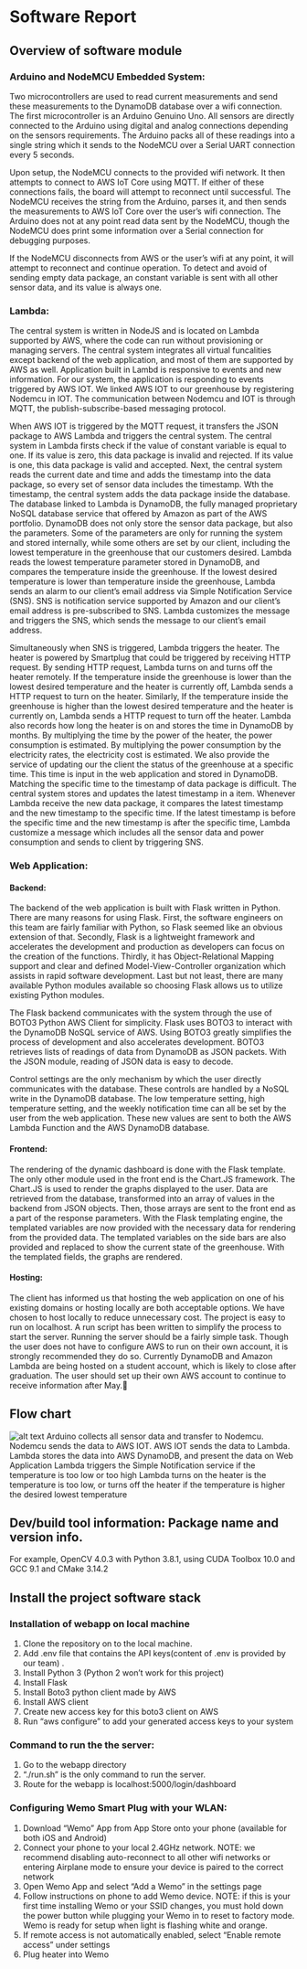 # Software Report

## Overview of software module
### Arduino and NodeMCU Embedded System:
Two microcontrollers are used to read current measurements and send these measurements to the DynamoDB database over a wifi connection. The first microcontroller is an Arduino Genuino Uno. All sensors are directly connected to the Arduino using digital and analog connections depending on the sensors requirements. The Arduino packs all of these readings into a single string which it sends to the NodeMCU over a Serial UART connection every 5 seconds. 

Upon setup, the NodeMCU connects to the provided wifi network. It then attempts to connect to AWS IoT Core using MQTT. If either of these connections fails, the board will attempt to reconnect until successful. The NodeMCU receives the string from the Arduino, parses it, and then sends the measurements to AWS IoT Core over the user’s wifi connection. The Arduino does not at any point read data sent by the NodeMCU, though the NodeMCU does print some information over a Serial connection for debugging purposes. 

If the NodeMCU disconnects from AWS or the user’s wifi at any point, it will attempt to reconnect and continue operation. To detect and avoid of sending empty data package, an constant variable is sent with all other sensor data, and its value is always one. 

### Lambda:
The central system is written in NodeJS and is located on Lambda supported by AWS, where the code can run without provisioning or managing servers. The central system integrates all virtual funcalities except backend of the web application, and most of them are supported by AWS as well. Application built in Lambd is responsive to events and new information. For our system, the application is responding to events triggered by AWS IOT. We linked AWS IOT to our greenhouse by registering Nodemcu in IOT. The communication between Nodemcu and IOT is through MQTT, the publish-subscribe-based messaging protocol. 

When AWS IOT is triggered by the MQTT request, it transfers the JSON package to AWS Lambda and triggers the central system. The central system in Lambda firsts check if the value of constant variable is equal to one. If its value is zero, this data package is invalid and rejected. If its value is one, this data package is valid and accepted. Next, the central system reads the current date and time and adds the timestamp into the data package, so every set of sensor data includes the timestamp. Wth the timestamp, the central system adds the data package inside the database. The database linked to Lambda is DynamoDB, the fully managed proprietary NoSQL database service that offered by Amazon as part of the AWS portfolio. DynamoDB does not only store the sensor data package, but also the parameters. Some of the parameters are only for running the system and stored internally, while some others are set by our client, including the lowest temperature in the greenhouse that our customers desired. Lambda reads the lowest temperature parameter stored in DynamoDB, and compares the temperature inside the greenhouse. If the lowest desired temperature is lower than temperature inside the greenhouse, Lambda sends an alarm to our client’s email address via Simple Notification Service (SNS). SNS is notification service supported by Amazon and our client’s email address is pre-subscribed to SNS. Lambda customizes the message and triggers the SNS, which sends the message to our client’s email address. 

Simultaneously when SNS is triggered, Lambda triggers the heater. The heater is powered by Smartplug that could be triggered by receiving HTTP request. By sending HTTP request, Lambda turns on and turns off the heater remotely. If the temperature inside the greenhouse is lower than the lowest desired temperature and the heater is currently off, Lambda sends a HTTP request to turn on the heater. Similarly, If the temperature inside the greenhouse is higher than the lowest desired temperature and the heater is currently on, Lambda sends a HTTP request to turn off the heater. Lambda also records how long the heater is on and stores the time in DynamoDB by months. By multiplying the time by the power of the heater, the power consumption is estimated. By multiplying the power consumption by the electricity rates, the electricity cost is estimated. 
We also provide the service of updating our the client the status of the greenhouse at a specific time. This time is input in the web application and stored in DynamoDB. Matching the specific time to the timestamp of data package is difficult. The central system stores and updates the latest timestamp in a item. Whenever Lambda receive the new data package, it compares the latest timestamp and the new timestamp to the specific time. If the latest timestamp is before the specific time and the new timestamp is after the specific time, Lambda customize a message which includes all the sensor data and power consumption and sends to client by triggering SNS.  

### Web Application:
#### Backend:
The backend of the web application is built with Flask written in Python. There are many reasons for using Flask. First, the software engineers on this team are fairly familiar with Python, so Flask seemed like an obvious extension of that. Secondly, Flask is a lightweight framework and accelerates the development and production as developers can focus on the creation of the functions. Thirdly, it has Object-Relational Mapping support and clear and defined Model-View-Controller organization which assists in rapid software development. Last but not least, there are many available Python modules available so choosing Flask allows us to utilize existing Python modules.

The Flask backend communicates with the system through the use of BOTO3 Python AWS Client for simplicity. Flask uses BOTO3 to interact with the DynamoDB NoSQL service of AWS.  Using BOTO3 greatly simplifies the process of development and also accelerates development. BOTO3 retrieves lists of readings of data from DynamoDB as JSON packets. With the JSON module, reading of JSON data is easy to decode. 

Control settings are the only mechanism by which the user directly communicates with the database. These controls are handled by a NoSQL write in the DynamoDB database. The low temperature setting, high temperature setting, and the weekly notification time can all be set by the user from the web application. These new values are sent to both the AWS Lambda Function and the AWS DynamoDB database.

#### Frontend: 
The rendering of the dynamic dashboard is done with the Flask template. The only other module used in the front end is the Chart.JS framework. The Chart.JS is used to render the graphs displayed to the user. Data are retrieved from the database, transformed into an array of values in the backend from JSON objects. Then, those arrays are sent to the front end as a part of the response parameters. With the Flask templating engine, the templated variables are now provided with the necessary data for rendering from the provided data. The templated variables on the side bars are also provided and replaced to show the current state of the greenhouse. With the templated fields, the graphs are rendered.  

#### Hosting:
The client has informed us that hosting the web application on one of his existing domains or hosting locally are both acceptable options. We have chosen to host locally to reduce unnecessary cost. The project is easy to run on localhost. A run script has been written to simplify the process to start the server. Running the server should be a fairly simple task. Though the user does not have to configure AWS to run on their own account, it is strongly recommended they do so. Currently DynamoDB and Amazon Lambda are being hosted on a student account, which is likely to close after graduation. The user should set up their own AWS account to continue to receive information after May.
  
## Flow chart
![alt text](https://github.com/BostonUniversitySeniorDesign/19-13-GreenHouse/blob/master/Software/Flow%20Chart.png)
Arduino collects all sensor data and transfer to Nodemcu.
Nodemcu sends the data to AWS IOT. 
AWS IOT sends the data to Lambda. 
Lambda stores the data into AWS DynamoDB, and present the data on Web Application
Lambda triggers the Simple Notification service if the temperature is too low or too high
Lambda turns on the heater is the temperature is too low, or turns off the heater if the temperature is higher the desired lowest temperature

## Dev/build tool information: Package name and version info. 
For example, OpenCV 4.0.3  with Python 3.8.1, using CUDA Toolbox 10.0 and GCC 9.1 and CMake 3.14.2
## Install the project software stack
### Installation of webapp on local machine
1. Clone the repository on to the local machine. 
2. Add .env file that contains the API keys(content of .env is provided by our team) .
3. Install Python 3 (Python 2 won’t work for this project)
4. Install Flask
5. Install Boto3 python client made by AWS
6. Install AWS client
7. Create new access key for this boto3 client on AWS 
8. Run “aws configure” to add your generated access keys to your system

### Command to run the the server:
1. Go to the webapp directory
2. “./run.sh” is the only command to run the server.
3. Route for the webapp is localhost:5000/login/dashboard

### Configuring Wemo Smart Plug with your WLAN:
1. Download “Wemo” App from App Store onto your phone (available for both iOS and Android)
2. Connect your phone to your local 2.4GHz network. NOTE: we recommend disabling auto-reconnect to all other wifi networks or entering Airplane mode to ensure your device is paired to the correct network
3. Open Wemo App and select “Add a Wemo” in the settings page
4. Follow instructions on phone to add Wemo device. NOTE: if this is your first time installing Wemo or your SSID changes, you must hold down the power button while plugging your Wemo in to reset to factory mode. Wemo is ready for setup when light is flashing white and orange.
5. If remote access is not automatically enabled, select “Enable remote access” under settings
6. Plug heater into Wemo




